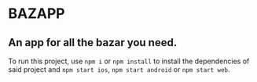 # BAZAPP
## An app for all the bazar you need.

To run this project, use `npm i` or `npm install` to install the dependencies of said project and `npm start ios`, `npm start android` or `npm start web`.

